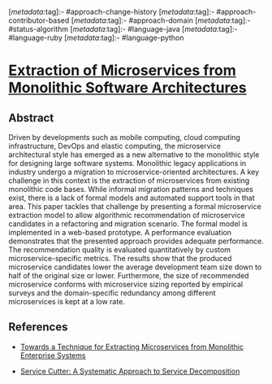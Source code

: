 <!-- deno-fmt-ignore-start -->

[_metadata_:tag]:- #approach-change-history
[_metadata_:tag]:- #approach-contributor-based
[_metadata_:tag]:- #approach-domain
[_metadata_:tag]:- #status-algorithm
[_metadata_:tag]:- #language-java
[_metadata_:tag]:- #language-ruby
[_metadata_:tag]:- #language-python

<!-- deno-fmt-ignore-end -->

# [Extraction of Microservices from Monolithic Software Architectures](https://doi.org/10.1109/ICWS.2017.61)

## Abstract

Driven by developments such as mobile computing, cloud computing infrastructure,
DevOps and elastic computing, the microservice architectural style has emerged
as a new alternative to the monolithic style for designing large software
systems. Monolithic legacy applications in industry undergo a migration to
microservice-oriented architectures. A key challenge in this context is the
extraction of microservices from existing monolithic code bases. While informal
migration patterns and techniques exist, there is a lack of formal models and
automated support tools in that area. This paper tackles that challenge by
presenting a formal microservice extraction model to allow algorithmic
recommendation of microservice candidates in a refactoring and migration
scenario. The formal model is implemented in a web-based prototype. A
performance evaluation demonstrates that the presented approach provides
adequate performance. The recommendation quality is evaluated quantitatively by
custom microservice-specific metrics. The results show that the produced
microservice candidates lower the average development team size down to half of
the original size or lower. Furthermore, the size of recommended microservice
conforms with microservice sizing reported by empirical surveys and the
domain-specific redundancy among different microservices is kept at a low rate.

## References

- [Towards a Technique for Extracting Microservices from Monolithic Enterprise Systems](./towards-a-technique-for-extracting-microservices-from-monolithic-enterprise-systems.md)

- [Service Cutter: A Systematic Approach to Service Decomposition](./service-cutter-a-systematic-approach-to-service-decomposition.md)
